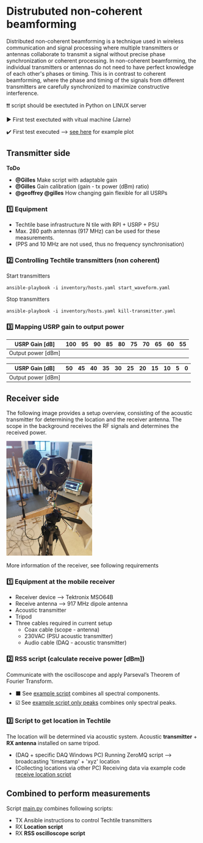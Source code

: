 # Distrubuted non-coherent beamforming

Distributed non-coherent beamforming is a technique used in wireless communication and signal processing where multiple transmitters or antennas collaborate to transmit a signal without precise phase synchronization or coherent processing. In non-coherent beamforming, the individual transmitters or antennas do not need to have perfect knowledge of each other's phases or timing. This is in contrast to coherent beamforming, where the phase and timing of the signals from different transmitters are carefully synchronized to maximize constructive interference.

❗❗ script should be exectuted in Python on LINUX server

▶️ First test exectuted with vitual machine (Jarne)

✔️ First test executed --> [see here](https://techtile-by-dramco.github.io/experiments/01_distributed_non_coherent_beamforming/plot/1708519348_plot.html) for example plot

## Transmitter side 

**ToDo**
- **@Gilles** Make script with adaptable gain
- **@Gilles** Gain calibration (gain - tx power (dBm) ratio)
- **@geoffrey @gilles** How changing gain flexible for all USRPs

### 1️⃣ Equipment
- Techtile base infrastructure N tile with RPI + USRP + PSU
- Max. 280 path antennas (917 MHz) can be used for these measurements.
- (PPS and 10 MHz are not used, thus no frequency synchronisation)

### 2️⃣ Controlling Techtile transmitters (non coherent)

Start transmitters
```
ansible-playbook -i inventory/hosts.yaml start_waveform.yaml
```
Stop transmitters
```
ansible-playbook -i inventory/hosts.yaml kill-transmitter.yaml
```
### 3️⃣ Mapping USRP gain to output power

| USRP Gain [dB] | 100 | 95 | 90 | 85 | 80 | 75 | 70 | 65 | 60 | 55 |
|-|-|-|-|-|-|-|-|-|-|-|
| Output power [dBm] | | | | | | | | | | |

| USRP Gain [dB] | 50 | 45 | 40 | 35 | 30 | 25 | 20 | 15 | 10 | 5 | 0 |
|-|-|-|-|-|-|-|-|-|-|-|-|
| Output power [dBm] | | | | | | | | | | | |


## Receiver side

The following image provides a setup overview, consisting of the acoustic transmitter for determining the location and the receiver antenna. The scope in the background receives the RF signals and determines the received power.

<img src="images/setup-photo-1.jpg" height="300">

More information of the receiver, see following requirements

### 1️⃣ Equipment at the mobile receiver
- Receiver device --> Tektronix MSO64B
- Receive antenna --> 917 MHz dipole antenna
- Acoustic transmitter
- Tripod
- Three cables required in current setup
  - Coax cable (scope - antenna)
  - 230VAC (PSU acoustic transmitter)
  - Audio cable (DAQ - acoustic transmitter)

### 2️⃣ RSS script (calculate receive power [dBm])

Communicate with the oscilloscope and apply Parseval’s Theorem of Fourier Transform.

- ⬛ See [example script](https://github.com/techtile-by-dramco/experiments/blob/main/examples/read_MSO6.py) combines all spectral components.
- ☑️ See [example script only peaks](https://github.com/techtile-by-dramco/experiments/blob/main/examples/read_MSO6_peaks_only.py) combines only spectral peaks.

### 3️⃣ Script to get location in Techtile
The location will be determined via acoustic system. Acoustic **transmitter** + **RX antenna** installed on same tripod.
- (DAQ + specific DAQ Windows PC) Running ZeroMQ script --> broadcasting 'timestamp' + 'xyz' location
- (Collecting locations via other PC) Receiving data via example code [receive location script](https://github.com/techtile-by-dramco/experiments/blob/main/01_distributed_non_coherent_beamforming/rx-loc-zmq.py)


## Combined to perform measurements

Script [main.py](https://github.com/techtile-by-dramco/experiments/blob/main/01_distributed_non_coherent_beamforming/main.py) combines following scripts:
- TX Ansible instructions to control Techtile transmitters
- RX **Location script**
- RX **RSS oscilloscope script**

